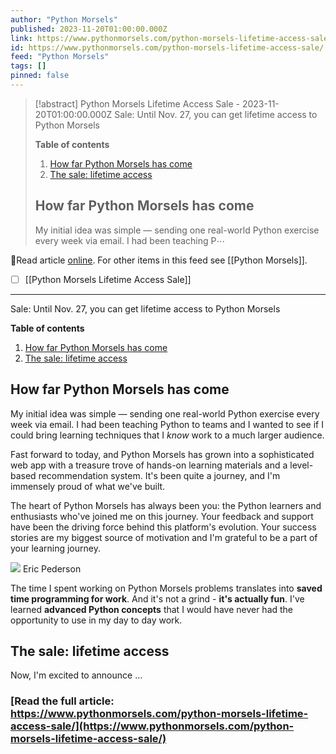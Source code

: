 ```yaml
---
author: "Python Morsels"
published: 2023-11-20T01:00:00.000Z
link: https://www.pythonmorsels.com/python-morsels-lifetime-access-sale/
id: https://www.pythonmorsels.com/python-morsels-lifetime-access-sale/
feed: "Python Morsels"
tags: []
pinned: false
---
```

> [!abstract] Python Morsels Lifetime Access Sale - 2023-11-20T01:00:00.000Z
> Sale: Until Nov. 27, you can get lifetime access to Python Morsels
> 
> **Table of contents**
> 
> 1. [How far Python Morsels has come](https://www.pythonmorsels.com/python-morsels-lifetime-access-sale/#how-far-python-morsels-has-come)
> 2. [The sale: lifetime access](https://www.pythonmorsels.com/python-morsels-lifetime-access-sale/#the-sale-lifetime-access)
> 
> ## How far Python Morsels has come
> 
> My initial idea was simple — sending one real-world Python exercise every week via email. I had been teaching P⋯

🔗Read article [online](https://www.pythonmorsels.com/python-morsels-lifetime-access-sale/). For other items in this feed see [[Python Morsels]].

- [ ] [[Python Morsels Lifetime Access Sale]]
- - -
Sale: Until Nov. 27, you can get lifetime access to Python Morsels

**Table of contents**

1. [How far Python Morsels has come](https://www.pythonmorsels.com/python-morsels-lifetime-access-sale/#how-far-python-morsels-has-come)
2. [The sale: lifetime access](https://www.pythonmorsels.com/python-morsels-lifetime-access-sale/#the-sale-lifetime-access)

## How far Python Morsels has come

My initial idea was simple — sending one real-world Python exercise every week via email. I had been teaching Python to teams and I wanted to see if I could bring learning techniques that I _know_ work to a much larger audience.

Fast forward to today, and Python Morsels has grown into a sophisticated web app with a treasure trove of hands-on learning materials and a level-based recommendation system. It's been quite a journey, and I'm immensely proud of what we've built.

The heart of Python Morsels has always been you: the Python learners and enthusiasts who've joined me on this journey. Your feedback and support have been the driving force behind this platform's evolution. Your success stories are my biggest source of motivation and I'm grateful to be a part of your learning journey.

![](https://pythonmorsels.s3.amazonaws.com/avatars/sourcedelica.jpg?AWSAccessKeyId=AKIAILQADBYH6E3M7VEA&Signature=UPp4uK%2BNh6gj3rTqvwaks0zuH7Q%3D&Expires=1703012822) Eric Pederson

The time I spent working on Python Morsels problems translates into **saved time programming for work**. And it's not a grind - **it's actually fun**. I've learned **advanced Python concepts** that I would have never had the opportunity to use in my day to day work.

## The sale: lifetime access

Now, I'm excited to announce …

### [Read the full article: https://www.pythonmorsels.com/python-morsels-lifetime-access-sale/](https://www.pythonmorsels.com/python-morsels-lifetime-access-sale/)
